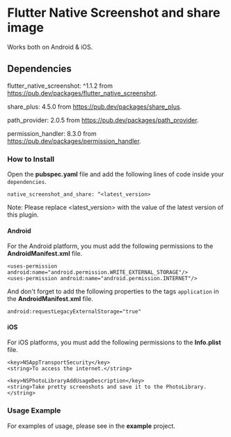 # Flutter Native Screenshot and share image

Works both on Android & iOS.

## Dependencies

flutter_native_screenshot: ^1.1.2 from https://pub.dev/packages/flutter_native_screenshot.

share_plus: 4.5.0 from https://pub.dev/packages/share_plus.

path_provider: 2.0.5 from https://pub.dev/packages/path_provider.

permission_handler: 8.3.0 from https://pub.dev/packages/permission_handler.

### How to Install

Open the **pubspec.yaml** file and add the following lines of code inside your `dependencies`.

```
native_screenshot_and_share: ^<latest_version>
```

Note: Please replace <latest_version> with the value of the latest version of this plugin.

#### Android

For the Android platform, you must add the following permissions to the **AndroidManifest.xml** file.

```
<uses-permission android:name="android.permission.WRITE_EXTERNAL_STORAGE"/>
<uses-permission android:name="android.permission.INTERNET"/>
```

And don't forget to add the following properties to the tags `application` in the **AndroidManifest.xml** file.

```
android:requestLegacyExternalStorage="true"
```

#### iOS

For iOS platforms, you must add the following permissions to the **Info.plist** file.

```
<key>NSAppTransportSecurity</key>
<string>To access the internet.</string>

<key>NSPhotoLibraryAddUsageDescription</key>
<string>Take pretty screenshots and save it to the PhotoLibrary.</string>
```

### Usage Example

For examples of usage, please see in the **example** project.
